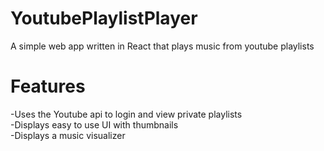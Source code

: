 # YoutubePlaylistPlayer
A simple web app written in React that plays music from youtube playlists

# Features
-Uses the Youtube api to login and view private playlists <br />
-Displays easy to use UI with thumbnails <br />
-Displays a music visualizer  <br />
